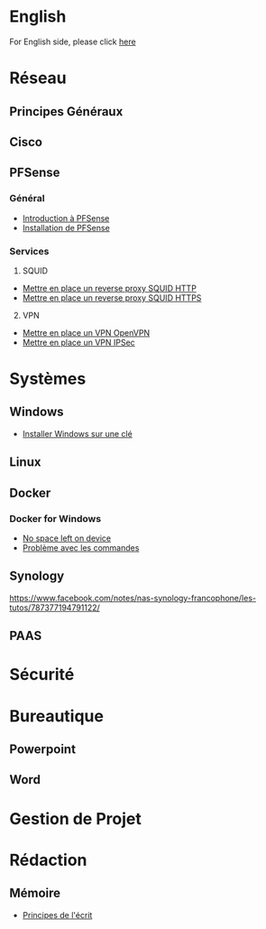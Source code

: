 <!-- TITLE: Accueil -->
<!-- SUBTITLE: Page d'accueil pour les articles en français -->
# English
 For English side, please click   [here](http://wiki.maximegy.ovh/english/home)
# Réseau
## Principes Généraux
## Cisco
## PFSense
### Général
* [Introduction à PFSense](http://wiki.maximegy.ovh/french/reseau/pfsense/introduction-a-pfsense)
* [Installation de PFSense](http://wiki.maximegy.ovh/french/reseau/pfsense/installation-de-pfsense)
### Services
1. SQUID
* [Mettre en place un reverse proxy SQUID HTTP](http://wiki.maximegy.ovh/french/reseau/pfsense/mettre-en-place-un-reverse-proxy-squid-http)
* [Mettre en place un reverse proxy SQUID HTTPS](http://wiki.maximegy.ovh/french/reseau/pfsense/mettre-en-place-un-reverse-proxy-squid-https)
2. VPN
* [Mettre en place un VPN OpenVPN](http://wiki.maximegy.ovh/french/reseau/pfsense/mettre-en-place-un-vpn-openvpn)
* [Mettre en place un VPN IPSec](http://wiki.maximegy.ovh/french/reseau/pfsense/mettre-en-place-un-vpn-ipsec)
# Systèmes
## Windows
* [Installer Windows sur une clé](https://www.01net.com/astuces/comment-installer-windows-sur-une-cle-usb-pour-l-utiliser-sur-n-importe-quel-pc-1587476.html?fbclid=IwAR1cQzHJGLFwcwxGshLsVfojqEDK5zZNcZhYaKcC5m5DzBV1yqN6UXU0Kow#utm_medium=Social&Xtor=CS2-123463&utm_source=Facebook&Echobox=1545235848)
## Linux
## Docker
### Docker for Windows
* [No space left on device](http://wiki.maximegy.ovh/french/systemes/docker/docker-for-windows/no-space-left-on-device)
* [Problème avec les commandes](http://wiki.maximegy.ovh/french/systemes/docker/docker-for-windows/path-problem)

## Synology
https://www.facebook.com/notes/nas-synology-francophone/les-tutos/787377194791122/
## PAAS
# Sécurité
# Bureautique
## Powerpoint
## Word
# Gestion de Projet
# Rédaction
## Mémoire
* [Principes de l'écrit](http://wiki.maximegy.ovh/french/redaction/memoire/principes-de-lecrit)